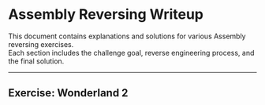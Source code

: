 # Assembly Reversing Writeup

This document contains explanations and solutions for various Assembly reversing exercises.  
Each section includes the challenge goal, reverse engineering process, and the final solution.

---
## Exercise: Wonderland 2

